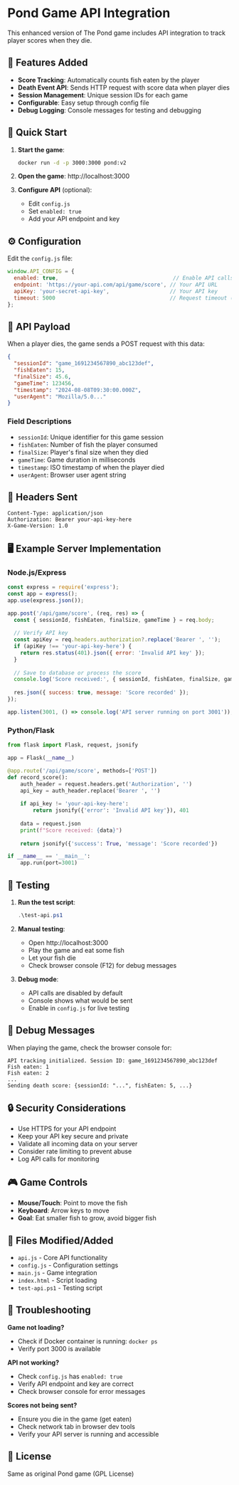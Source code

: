 # Pond Game API Integration

This enhanced version of The Pond game includes API integration to track player scores when they die.

## 🎯 Features Added

- **Score Tracking**: Automatically counts fish eaten by the player
- **Death Event API**: Sends HTTP request with score data when player dies
- **Session Management**: Unique session IDs for each game
- **Configurable**: Easy setup through config file
- **Debug Logging**: Console messages for testing and debugging

## 🚀 Quick Start

1. **Start the game**:
   ```bash
   docker run -d -p 3000:3000 pond:v2
   ```

2. **Open the game**: http://localhost:3000

3. **Configure API** (optional):
   - Edit `config.js`
   - Set `enabled: true`
   - Add your API endpoint and key

## ⚙️ Configuration

Edit the `config.js` file:

```javascript
window.API_CONFIG = {
  enabled: true,                                    // Enable API calls
  endpoint: 'https://your-api.com/api/game/score', // Your API URL
  apiKey: 'your-secret-api-key',                   // Your API key
  timeout: 5000                                    // Request timeout (ms)
};
```

## 📡 API Payload

When a player dies, the game sends a POST request with this data:

```json
{
  "sessionId": "game_1691234567890_abc123def",
  "fishEaten": 15,
  "finalSize": 45.6,
  "gameTime": 123456,
  "timestamp": "2024-08-08T09:30:00.000Z",
  "userAgent": "Mozilla/5.0..."
}
```

### Field Descriptions

- `sessionId`: Unique identifier for this game session
- `fishEaten`: Number of fish the player consumed
- `finalSize`: Player's final size when they died
- `gameTime`: Game duration in milliseconds
- `timestamp`: ISO timestamp of when the player died
- `userAgent`: Browser user agent string

## 🔧 Headers Sent

```
Content-Type: application/json
Authorization: Bearer your-api-key-here
X-Game-Version: 1.0
```

## 🖥️ Example Server Implementation

### Node.js/Express
```javascript
const express = require('express');
const app = express();
app.use(express.json());

app.post('/api/game/score', (req, res) => {
  const { sessionId, fishEaten, finalSize, gameTime } = req.body;
  
  // Verify API key
  const apiKey = req.headers.authorization?.replace('Bearer ', '');
  if (apiKey !== 'your-api-key-here') {
    return res.status(401).json({ error: 'Invalid API key' });
  }
  
  // Save to database or process the score
  console.log('Score received:', { sessionId, fishEaten, finalSize, gameTime });
  
  res.json({ success: true, message: 'Score recorded' });
});

app.listen(3001, () => console.log('API server running on port 3001'));
```

### Python/Flask
```python
from flask import Flask, request, jsonify

app = Flask(__name__)

@app.route('/api/game/score', methods=['POST'])
def record_score():
    auth_header = request.headers.get('Authorization', '')
    api_key = auth_header.replace('Bearer ', '')
    
    if api_key != 'your-api-key-here':
        return jsonify({'error': 'Invalid API key'}), 401
    
    data = request.json
    print(f"Score received: {data}")
    
    return jsonify({'success': True, 'message': 'Score recorded'})

if __name__ == '__main__':
    app.run(port=3001)
```

## 🧪 Testing

1. **Run the test script**:
   ```powershell
   .\test-api.ps1
   ```

2. **Manual testing**:
   - Open http://localhost:3000
   - Play the game and eat some fish
   - Let your fish die
   - Check browser console (F12) for debug messages

3. **Debug mode**:
   - API calls are disabled by default
   - Console shows what would be sent
   - Enable in `config.js` for live testing

## 📝 Debug Messages

When playing the game, check the browser console for:

```
API tracking initialized. Session ID: game_1691234567890_abc123def
Fish eaten: 1
Fish eaten: 2
...
Sending death score: {sessionId: "...", fishEaten: 5, ...}
```

## 🔒 Security Considerations

- Use HTTPS for your API endpoint
- Keep your API key secure and private
- Validate all incoming data on your server
- Consider rate limiting to prevent abuse
- Log API calls for monitoring

## 🎮 Game Controls

- **Mouse/Touch**: Point to move the fish
- **Keyboard**: Arrow keys to move
- **Goal**: Eat smaller fish to grow, avoid bigger fish

## 📂 Files Modified/Added

- `api.js` - Core API functionality
- `config.js` - Configuration settings
- `main.js` - Game integration
- `index.html` - Script loading
- `test-api.ps1` - Testing script

## 🐛 Troubleshooting

**Game not loading?**
- Check if Docker container is running: `docker ps`
- Verify port 3000 is available

**API not working?**
- Check `config.js` has `enabled: true`
- Verify API endpoint and key are correct
- Check browser console for error messages

**Scores not being sent?**
- Ensure you die in the game (get eaten)
- Check network tab in browser dev tools
- Verify your API server is running and accessible

## 📄 License

Same as original Pond game (GPL License)
